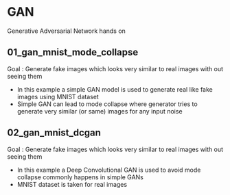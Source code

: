 # GAN
Generative Adversarial Network hands on 

## 01_gan_mnist_mode_collapse
Goal : Generate fake images which looks very similar to real images with out seeing them
* In this example a simple GAN model is used to generate real like fake images using MNIST dataset
* Simple GAN can lead to mode collapse where generator tries to generate very similar (or same) images for any input noise

## 02_gan_mnist_dcgan
Goal : Generate fake images which looks very similar to real images with out seeing them
* In this example a Deep Convolutional GAN is used to avoid mode collapse commonly happens in simple GANs
* MNIST dataset is taken for real images
